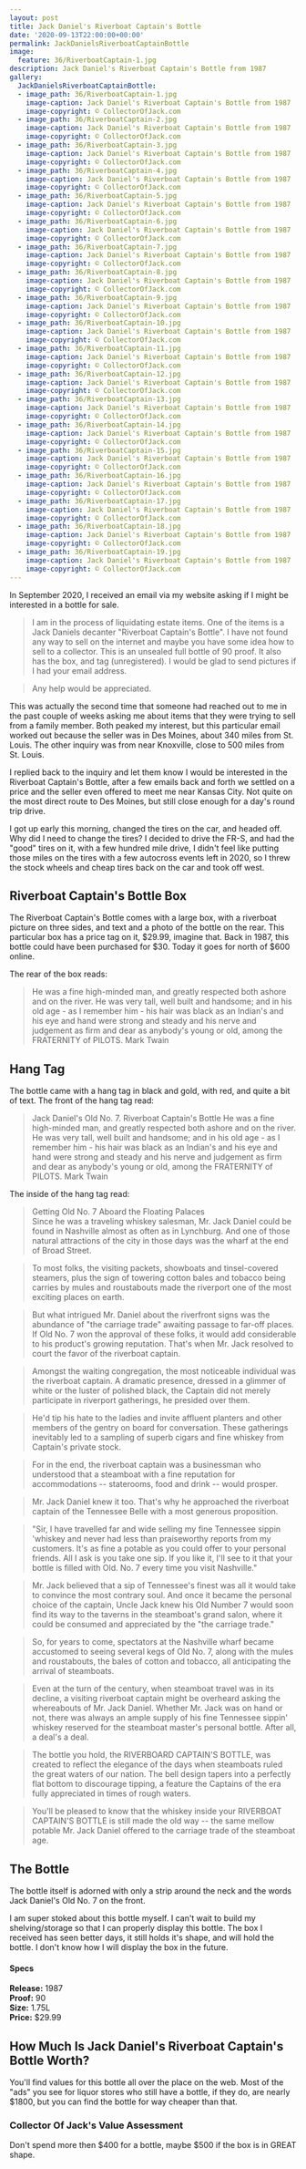 ```yaml
---
layout: post
title: Jack Daniel's Riverboat Captain's Bottle
date: '2020-09-13T22:00:00+00:00'
permalink: JackDanielsRiverboatCaptainBottle
image:
  feature: 36/RiverboatCaptain-1.jpg
description: Jack Daniel's Riverboat Captain's Bottle from 1987
gallery:
  JackDanielsRiverboatCaptainBottle:
  - image_path: 36/RiverboatCaptain-1.jpg
    image-caption: Jack Daniel's Riverboat Captain's Bottle from 1987
    image-copyright: © CollectorOfJack.com
  - image_path: 36/RiverboatCaptain-2.jpg
    image-caption: Jack Daniel's Riverboat Captain's Bottle from 1987
    image-copyright: © CollectorOfJack.com
  - image_path: 36/RiverboatCaptain-3.jpg
    image-caption: Jack Daniel's Riverboat Captain's Bottle from 1987
    image-copyright: © CollectorOfJack.com
  - image_path: 36/RiverboatCaptain-4.jpg
    image-caption: Jack Daniel's Riverboat Captain's Bottle from 1987
    image-copyright: © CollectorOfJack.com
  - image_path: 36/RiverboatCaptain-5.jpg
    image-caption: Jack Daniel's Riverboat Captain's Bottle from 1987
    image-copyright: © CollectorOfJack.com
  - image_path: 36/RiverboatCaptain-6.jpg
    image-caption: Jack Daniel's Riverboat Captain's Bottle from 1987
    image-copyright: © CollectorOfJack.com
  - image_path: 36/RiverboatCaptain-7.jpg
    image-caption: Jack Daniel's Riverboat Captain's Bottle from 1987
    image-copyright: © CollectorOfJack.com
  - image_path: 36/RiverboatCaptain-8.jpg
    image-caption: Jack Daniel's Riverboat Captain's Bottle from 1987
    image-copyright: © CollectorOfJack.com
  - image_path: 36/RiverboatCaptain-9.jpg
    image-caption: Jack Daniel's Riverboat Captain's Bottle from 1987
    image-copyright: © CollectorOfJack.com
  - image_path: 36/RiverboatCaptain-10.jpg
    image-caption: Jack Daniel's Riverboat Captain's Bottle from 1987
    image-copyright: © CollectorOfJack.com
  - image_path: 36/RiverboatCaptain-11.jpg
    image-caption: Jack Daniel's Riverboat Captain's Bottle from 1987
    image-copyright: © CollectorOfJack.com
  - image_path: 36/RiverboatCaptain-12.jpg
    image-caption: Jack Daniel's Riverboat Captain's Bottle from 1987
    image-copyright: © CollectorOfJack.com
  - image_path: 36/RiverboatCaptain-13.jpg
    image-caption: Jack Daniel's Riverboat Captain's Bottle from 1987
    image-copyright: © CollectorOfJack.com
  - image_path: 36/RiverboatCaptain-14.jpg
    image-caption: Jack Daniel's Riverboat Captain's Bottle from 1987
    image-copyright: © CollectorOfJack.com
  - image_path: 36/RiverboatCaptain-15.jpg
    image-caption: Jack Daniel's Riverboat Captain's Bottle from 1987
    image-copyright: © CollectorOfJack.com
  - image_path: 36/RiverboatCaptain-16.jpg
    image-caption: Jack Daniel's Riverboat Captain's Bottle from 1987
    image-copyright: © CollectorOfJack.com
  - image_path: 36/RiverboatCaptain-17.jpg
    image-caption: Jack Daniel's Riverboat Captain's Bottle from 1987
    image-copyright: © CollectorOfJack.com
  - image_path: 36/RiverboatCaptain-18.jpg
    image-caption: Jack Daniel's Riverboat Captain's Bottle from 1987
    image-copyright: © CollectorOfJack.com
  - image_path: 36/RiverboatCaptain-19.jpg
    image-caption: Jack Daniel's Riverboat Captain's Bottle from 1987
    image-copyright: © CollectorOfJack.com
---
```


In September 2020, I received an email via my website asking if I might be interested in a bottle for sale. 

> I am in the process of liquidating estate items.  One of the items is a Jack Daniels decanter "Riverboat Captain's Bottle".  I have not found any way to sell on the internet and maybe you have some idea how to sell to a collector.  This is an unsealed full bottle of 90 proof.  It also has the box, and tag (unregistered).  I would be glad to send pictures if I had your email address.  

> Any help would be appreciated. 

This was actually the second time that someone had reached out to me in the past couple of weeks asking me about items that they were trying to sell from a family member. Both peaked my interest, but this particular email worked out because the seller was in Des Moines, about 340 miles from St. Louis. The other inquiry was from near Knoxville, close to 500 miles from St. Louis. 

I replied back to the inquiry and let them know I would be interested in the Riverboat Captain's Bottle, after a few emails back and forth we settled on a price and the seller even offered to meet me near Kansas City. Not quite on the most direct route to Des Moines, but still close enough for a day's round trip drive. 

I got up early this morning, changed the tires on the car, and headed off. Why did I need to change the tires? I decided to drive the FR-S, and had the "good" tires on it, with a few hundred mile drive, I didn't feel like putting those miles on the tires with a few autocross events left in 2020, so I threw the stock wheels and cheap tires back on the car and took off west. 

## Riverboat Captain's Bottle Box
The Riverboat Captain's Bottle comes with a large box, with a riverboat picture on three sides, and text and a photo of the bottle on the rear. This particular box has a price tag on it, $29.99, imagine that. Back in 1987, this bottle could have been purchased for $30. Today it goes for north of $600 online.

The rear of the box reads:

> He was a fine high-minded man, and greatly respected both ashore and on the river. He was very tall, well built and handsome; and in his old age - as I remember him - his hair was black as an Indian's and his eye and hand were strong and steady and his nerve and judgement as firm and dear as anybody's young or old, among the FRATERNITY of PILOTS. Mark Twain


## Hang Tag
The bottle came with a hang tag in black and gold, with red, and quite a bit of text. The front of the hang tag read:

> Jack Daniel's Old No. 7. Riverboat Captain's Bottle
> He was a fine high-minded man, and greatly respected both ashore and on the river. He was very tall, well built and handsome; and in his old age - as I remember him - his hair was black as an Indian's and his eye and hand were strong and steady and his nerve and judgement as firm and dear as anybody's young or old, among the FRATERNITY of PILOTS. Mark Twain

The inside of the hang tag read:

> Getting Old No. 7 Aboard the Floating Palaces  
> Since he was a traveling whiskey salesman, Mr. Jack Daniel could be found in Nashville almost as often as in Lynchburg. And one of those natural attractions of the city in those days was the wharf at the end of Broad Street. 

> To most folks, the visiting packets, showboats and tinsel-covered steamers, plus the sign of towering cotton bales and tobacco being carries by mules and roustabouts made the riverport one of the most exciting places on earth.  

> But what intrigued Mr. Daniel about the riverfront signs was the abundance of "the carriage trade" awaiting passage to far-off places. If Old No. 7 won the approval of these folks, it would add considerable to his product's growing reputation. That's when Mr. Jack resolved to court the favor of the riverboat captain.  

> Amongst the waiting congregation, the most noticeable individual was the riverboat captain. A dramatic presence, dressed in a glimmer of white or the luster of polished black, the Captain did not merely participate in riverport gatherings, he presided over them.  

> He'd tip his hate to the ladies and invite affluent planters and other members of the gentry on board for conversation. These gatherings inevitably led to a sampling of superb cigars and fine whiskey from Captain's private stock.  

> For in the end, the riverboat captain was a businessman who understood that a steamboat with a fine reputation for accommodations -- staterooms, food and drink -- would prosper.  

> Mr. Jack Daniel knew it too. That's why he approached the riverboat captain of the Tennessee Belle with a most generous proposition.  

> "Sir, I have travelled far and wide selling my fine Tennessee sippin 'whiskey and never had less than praiseworthy reports from my customers. It's as fine a potable as you could offer to your personal friends. All I ask is you take one sip. If you like it, I'll see to it that your bottle is filled with Old. No. 7 every time you visit Nashville."  

> Mr. Jack believed that a sip of Tennessee's finest was all it would take to convince the most contrary soul. And once it became the personal choice of the captain, Uncle Jack knew his Old Number 7 would soon find its way to the taverns in the steamboat's grand salon, where it could be consumed and appreciated by the "the carriage trade."  

> So, for years to come, spectators at the Nashville wharf became accustomed to seeing several kegs of Old No. 7, along with the mules and roustabouts, the bales of cotton and tobacco, all anticipating the arrival of steamboats.  

> Even at the turn of the century, when steamboat travel was in its decline, a visiting riverboat captain might be overheard asking the whereabouts of Mr. Jack Daniel. Whether Mr. Jack was on hand or not, there was always an ample supply of his fine Tennessee sippin' whiskey reserved for the steamboat master's personal bottle. After all, a deal's a deal.

> The bottle you hold, the RIVERBOARD CAPTAIN'S BOTTLE, was created to reflect the elegance of the days when steamboats ruled the great waters of our nation. The bell design tapers into a perfectly flat bottom to discourage tipping, a feature the Captains of the era fully appreciated in times of rough waters.  

> You'll be pleased to know that the whiskey inside your RIVERBOAT CAPTAIN'S BOTTLE is still made the old way -- the same mellow potable Mr. Jack Daniel offered to the carriage trade of the steamboat age.

## The Bottle
The bottle itself is adorned with only a strip around the neck and the words Jack Daniel's Old No. 7 on the front. 

I am super stoked about this bottle myself. I can't wait to build my shelving/storage so that I can properly display this bottle. The box I received has seen better days, it still holds it's shape, and will hold the bottle. I don't know how I will display the box in the future.

#### Specs

**Release:** 1987  
**Proof:** 90  
**Size:** 1.75L  
**Price:** $29.99  

## How Much Is Jack Daniel's Riverboat Captain's Bottle Worth?
You'll find values for this bottle all over the place on the web. Most of the "ads" you see for liquor stores who still have a bottle, if they do, are nearly $1800, but you can find the bottle for way cheaper than that.

### Collector Of Jack's Value Assessment
Don't spend more then $400 for a bottle, maybe $500 if the box is in GREAT shape. 
